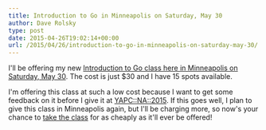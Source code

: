 ```yaml
---
title: Introduction to Go in Minneapolis on Saturday, May 30
author: Dave Rolsky
type: post
date: 2015-04-26T19:02:14+00:00
url: /2015/04/26/introduction-to-go-in-minneapolis-on-saturday-may-30/
---
```


I'll be offering my new [Introduction to Go class here in Minneapolis on Saturday, May 30][1]. The
cost is just $30 and I have 15 spots available.

I'm offering this class at such a low cost because I want to get some feedback on it before I give
it at [YAPC::NA::2015][2]. If this goes well, I plan to give this class in Minneapolis again, but
I'll be charging more, so now's your chance to [take the class][1] for as cheaply as it'll ever be
offered!

[1]: http://blog.urth.org/introduction-to-go-class-2015-05-30/
[2]: http://www.yapcna.org/yn2015/masters.html
